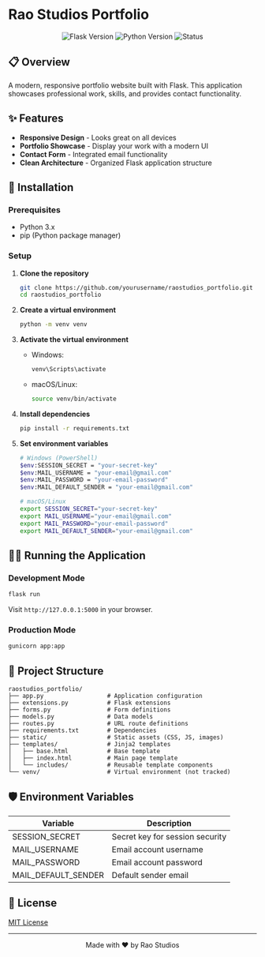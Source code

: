 # Rao Studios Portfolio

<div align="center">
  <img src="https://img.shields.io/badge/Flask-3.1.0-blue" alt="Flask Version" />
  <img src="https://img.shields.io/badge/Python-3.x-green" alt="Python Version" />
  <img src="https://img.shields.io/badge/Status-Active-brightgreen" alt="Status" />
</div>

## 📋 Overview

A modern, responsive portfolio website built with Flask. This application showcases professional work, skills, and provides contact functionality.

## ✨ Features

- **Responsive Design** - Looks great on all devices
- **Portfolio Showcase** - Display your work with a modern UI
- **Contact Form** - Integrated email functionality
- **Clean Architecture** - Organized Flask application structure

## 🚀 Installation

### Prerequisites

- Python 3.x
- pip (Python package manager)

### Setup

1. **Clone the repository**
   ```bash
   git clone https://github.com/yourusername/raostudios_portfolio.git
   cd raostudios_portfolio
   ```

2. **Create a virtual environment**
   ```bash
   python -m venv venv
   ```

3. **Activate the virtual environment**
   - Windows:
     ```bash
     venv\Scripts\activate
     ```
   - macOS/Linux:
     ```bash
     source venv/bin/activate
     ```

4. **Install dependencies**
   ```bash
   pip install -r requirements.txt
   ```

5. **Set environment variables**
   ```bash
   # Windows (PowerShell)
   $env:SESSION_SECRET = "your-secret-key"
   $env:MAIL_USERNAME = "your-email@gmail.com"
   $env:MAIL_PASSWORD = "your-email-password"
   $env:MAIL_DEFAULT_SENDER = "your-email@gmail.com"
   
   # macOS/Linux
   export SESSION_SECRET="your-secret-key"
   export MAIL_USERNAME="your-email@gmail.com"
   export MAIL_PASSWORD="your-email-password"
   export MAIL_DEFAULT_SENDER="your-email@gmail.com"
   ```

## 🏃‍♂️ Running the Application

### Development Mode

```bash
flask run
```

Visit `http://127.0.0.1:5000` in your browser.

### Production Mode

```bash
gunicorn app:app
```

## 🧰 Project Structure

```
raostudios_portfolio/
├── app.py                  # Application configuration
├── extensions.py           # Flask extensions
├── forms.py                # Form definitions 
├── models.py               # Data models
├── routes.py               # URL route definitions
├── requirements.txt        # Dependencies
├── static/                 # Static assets (CSS, JS, images)
├── templates/              # Jinja2 templates
│   ├── base.html           # Base template
│   ├── index.html          # Main page template
│   └── includes/           # Reusable template components
└── venv/                   # Virtual environment (not tracked)
```

## 🛡️ Environment Variables

| Variable | Description |
|----------|-------------|
| SESSION_SECRET | Secret key for session security |
| MAIL_USERNAME | Email account username |
| MAIL_PASSWORD | Email account password |
| MAIL_DEFAULT_SENDER | Default sender email |

## 📝 License

[MIT License](LICENSE)

---

<div align="center">
  <p>Made with ❤️ by Rao Studios</p>
</div>